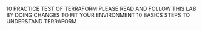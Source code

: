 10 PRACTICE TEST OF TERRAFORM
PLEASE READ AND FOLLOW THIS LAB BY DOING CHANGES TO FIT YOUR ENVIRONMENT
10 BASICS STEPS TO UNDERSTAND TERRAFORM 
